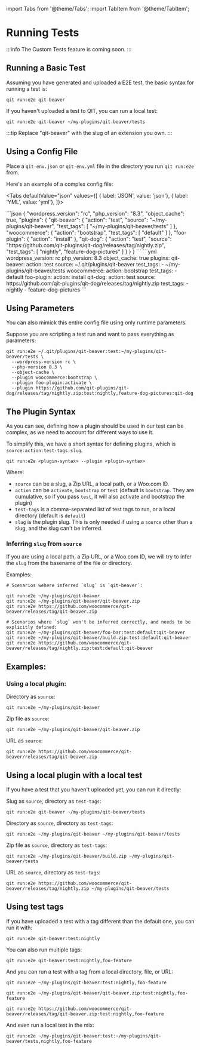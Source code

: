 import Tabs from '@theme/Tabs';
import TabItem from '@theme/TabItem';

# Running Tests

:::info
The Custom Tests feature is coming soon.
:::

## Running a Basic Test

Assuming you have generated and uploaded a E2E test, the basic syntax for running a test is:

```qitbash
qit run:e2e qit-beaver
```

If you haven't uploaded a test to QIT, you can run a local test:

```qitbash
qit run:e2e qit-beaver ~/my-plugins/qit-beaver/tests
```

:::tip
Replace "qit-beaver" with the slug of an extension you own.
:::

## Using a Config File

Place a `qit-env.json` or `qit-env.yml` file in the directory you run `qit run:e2e` from.

Here's an example of a complex config file:

<Tabs
defaultValue="json"
values={[
{ label: 'JSON', value: 'json'},
{ label: 'YML', value: 'yml'},
]}>

<TabItem value="json">
```json
{
  "wordpress_version": "rc",
  "php_version": "8.3",
  "object_cache": true,
  "plugins": {
    "qit-beaver": {
      "action": "test",
      "source": "~/my-plugins/qit-beaver",
      "test_tags": [
        "~/my-plugins/qit-beaver/tests"
      ]
    },
    "woocommerce": {
      "action": "bootstrap",
      "test_tags": [
        "default"
      ]
    },
    "foo-plugin": {
      "action": "install"
    },
    "qit-dog": {
      "action": "test",
      "source": "https://github.com/qit-plugins/qit-dog/releases/tag/nightly.zip",
      "test_tags": [
        "nightly",
        "feature-dog-pictures"
      ]
    }
  }
}
```
</TabItem>

<TabItem value="yml">
```yml
wordpress_version: rc
php_version: 8.3
object_cache: true
plugins:
  qit-beaver:
    action: test
    source: ~/.qit/plugins/qit-beaver
    test_tags:
      - ~/my-plugins/qit-beaver/tests
  woocommerce:
    action: bootstrap
    test_tags:
      - default
  foo-plugin:
    action: install
  qit-dog:
    action: test
    source: https://github.com/qit-plugins/qit-dog/releases/tag/nightly.zip
    test_tags:
      - nightly
      - feature-dog-pictures
```
</TabItem>

</Tabs>

## Using Parameters

You can also mimick this entire config file using only runtime parameters.

Suppose you are scripting a test run and want to pass everything as parameters:

```qitbash
qit run:e2e ~/.qit/plugins/qit-beaver:test:~/my-plugins/qit-beaver/tests \
  --wordpress-version rc \
  --php-version 8.3 \
  --object-cache \
  --plugin woocommerce:bootstrap \
  --plugin foo-plugin:activate \
  --plugin https://github.com/qit-plugins/qit-dog/releases/tag/nightly.zip:test:nightly,feature-dog-pictures:qit-dog
```

## The Plugin Syntax

As you can see, defining how a plugin should be used in our test can be complex, as we need to account for different ways to use it.

To simplify this, we have a short syntax for defining plugins, which is `source:action:test-tags:slug`.

```qitbash
qit run:e2e <plugin-syntax> --plugin <plugin-syntax>
```

Where:

- `source` can be a slug, a Zip URL, a local path, or a Woo.com ID.
- `action` can be `activate`, `bootstrap` or `test` (default is `bootstrap`. They are cumulative, so if you pass `test`, it will also activate and bootstrap the plugin)
- `test-tags` is a comma-separated list of test tags to run, or a local directory (default is `default`)
- `slug` is the plugin slug. This is only needed if using a `source` other than a slug, and the slug can't be inferred.

### Inferring `slug` from `source`

If you are using a local path, a Zip URL, or a Woo.com ID, we will try to infer the `slug` from the basename of the file or directory.

Examples:

```
# Scenarios wehere inferred `slug` is `qit-beaver`:

qit run:e2e ~/my-plugins/qit-beaver
qit run:e2e ~/my-plugins/qit-beaver/qit-beaver.zip
qit run:e2e https://github.com/woocommerce/qit-beaver/releases/tag/qit-beaver.zip

# Scenarios where `slug` won't be inferred correctly, and needs to be explicitly defined:
qit run:e2e ~/my-plugins/qit-beaver/foo-bar:test:default:qit-beaver
qit run:e2e ~/my-plugins/qit-beaver/build.zip:test:default:qit-beaver
qit run:e2e https://github.com/woocommerce/qit-beaver/releases/tag/nightly.zip:test:default:qit-beaver
```

## Examples:

### Using a local plugin:

Directory as `source`:

```qitbash
qit run:e2e ~/my-plugins/qit-beaver
```

Zip file as `source`:

```qitbash
qit run:e2e ~/my-plugins/qit-beaver/qit-beaver.zip
```

URL as `source`:

```qitbash
qit run:e2e https://github.com/woocommerce/qit-beaver/releases/tag/qit-beaver.zip
```


## Using a local plugin with a local test

If you have a test that you haven't uploaded yet, you can run it directly:

Slug as `source`, directory as `test-tags`:

```qitbash
qit run:e2e qit-beaver ~/my-plugins/qit-beaver/tests
```

Directory as `source`, directory as `test-tags`:

```qitbash
qit run:e2e ~/my-plugins/qit-beaver ~/my-plugins/qit-beaver/tests
```

Zip file as `source`, directory as `test-tags`:

```qitbash
qit run:e2e ~/my-plugins/qit-beaver/build.zip ~/my-plugins/qit-beaver/tests
```

URL as `source`, directory as `test-tags`:

```qitbash
qit run:e2e https://github.com/woocommerce/qit-beaver/releases/tag/nightly.zip ~/my-plugins/qit-beaver/tests
```

## Using test tags

If you have uploaded a test with a tag different than the default one, you can run it with:

```qitbash
qit run:e2e qit-beaver:test:nightly
```

You can also run multiple tags:

```qitbash
qit run:e2e qit-beaver:test:nightly,foo-feature
```

And you can run a test with a tag from a local directory, file, or URL:

```qitbash
qit run:e2e ~/my-plugins/qit-beaver:test:nightly,foo-feature
```

```qitbash
qit run:e2e ~/my-plugins/qit-beaver/qit-beaver.zip:test:nightly,foo-feature
```

```qitbash
qit run:e2e https://github.com/woocommerce/qit-beaver/releases/tag/qit-beaver.zip:test:nightly,foo-feature
```

And even run a local test in the mix:

```qitbash
qit run:e2e ~/my-plugins/qit-beaver:test:~/my-plugins/qit-beaver/tests,nightly,foo-feature
```